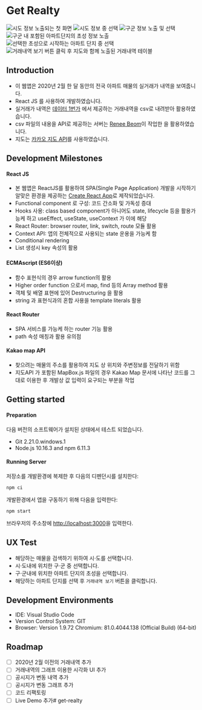 # Get Realty

![시도 정보 노출되는 첫 화면](docs/images/step01.png)
![시도 정보 중 선택](docs/images/step02.png)
![구군 정보 노출 및 선택](docs/images/step03.png)
![구군 내 포함된 아파트단지의 초성 정보 노출](docs/images/step04.png)
![선택한 초성으로 시작하는 아파트 단지 중 선택](docs/images/step05.png)
![거래내역 보기 버튼 클릭 후 지도와 함께 노출된 거래내역 테이블](docs/images/step06.png)


## Introduction

- 이 웹앱은 2020년 2월 한 달 동안의 전국 아파트 매물의 실거래가 내역을 보여줍니다.
- React JS 를 사용하여 개발하였습니다.
- 실거래가 내역은 [데이터 1번가](https://www.data.go.kr/tcs/dos/selectDataOneStListView.do) 에서 제공하는 거래내역을 csv로 내려받아 활용하였습니다.
- csv 파일의 내용을 API로 제공하는 서버는 [Renee Beom](https://github.com/sean-poem)이 작업한 [](https://github.com/sean-poem/realestateprj1)을 활용하였습니다.
- 지도는 [카카오 지도 API](https://apis.map.kakao.com/web/)를 사용하였습니다.


## Development Milestones

#### React JS 
- 본 웹앱은 ReactJS를 활용하여 SPA(Single Page Application) 개발을 시작하기 알맞은 환경을 제공하는 [Create React App](https://github.com/facebook/create-react-app)로 제작되었습니다.
- Functional component 로 구성: 코드 간소화 및 가독성 증대
- Hooks 사용: class based component가 아니어도 state, lifecycle 등을 활용가능케 하고 useEffect, useState, useContext 가 이에 해당
- React Router: browser router, link, switch, route 모듈 활용
- Context API: 앱의 전체적으로 사용되는 state 운용을 가능케 함
- Conditional rendering
- List 생성시 key 속성의 활용

#### ECMAscript (ES6이상)
- 함수 표현식의 경우 arrow function의 활용
- Higher order function 으로서 map, find 등의 Array method 활용
- 객체 및 배열 표현에 있어 Destructuring 을 활용
- string 과 표현식과의 혼합 사용을 template literals 활용

#### React Router
- SPA 서비스를 가능케 하는 router 기능 활용
- path 속성 매칭과 활용 유의점

#### Kakao map API
- 찾으려는 매물의 주소를 활용하여 지도 상 위치와 주변정보를 전달하기 위함
- 지도API 가 포함된 MapBox.js 파일의 경우 Kakao Map 문서에 나타난 코드를 그대로 이용한 후 개발상 값 입력이 요구되는 부분을 작업


## Getting started

#### Preparation

다음 버전의 소프트웨어가 설치된 상태에서 테스트 되었습니다.

- Git 2.21.0.windows.1
- Node.js 10.16.3 and npm 6.11.3

#### Running Server

저장소를 개발환경에 복제한 후 다음의 디펜던시를 설치한다:

```
npm ci
```
개발환경에서 앱을 구동하기 위해 다음을 입력한다:
```
npm start
```
브라우저의 주소창에 [http://localhost:3000](http://localhost:3000)을 입력한다.


## UX Test

- 해당하는 매물을 검색하기 위하여 시·도를 선택합니다.
- 시·도내에 위치한 구·군 중 선택합니다.
- 구·군내에 위치한 아파트 단지의 초성을 선택합니다.
- 해당하는 아파트 단지를 선택 후 `거래내역 보기` 버튼을 클릭합니다.


## Development Environments

- IDE: Visual Studio Code
- Version Control System: GIT
- Browser: Version 1.9.72 Chromium: 81.0.4044.138 (Official Build) (64-bit)


## Roadmap

- [ ] 2020년 2월 이전의 거래내역 추가
- [ ] 거래내역의 그래프 이용한 시각화 UI 추가
- [ ] 공시지가 변동 내역 추가
- [ ] 공시지가 변동 그래프 추가
- [ ] 코드 리팩토링
- [ ] Live Demo 추가# get-realty
